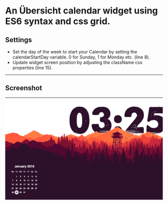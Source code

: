 # An Übersicht calendar widget using ES6 syntax and css grid.

## Settings

- Set the day of the week to start your Calendar by setting the calendarStartDay variable. 0 for Sunday, 1 for Monday etc. (line 8).
- Update widget screen position by adjusting the className css properties (line 15).

---

## Screenshot

---
![Example!](screenshot.png)
